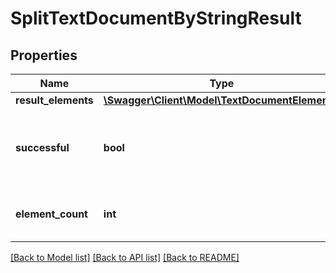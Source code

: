 # SplitTextDocumentByStringResult

## Properties
Name | Type | Description | Notes
------------ | ------------- | ------------- | -------------
**result_elements** | [**\Swagger\Client\Model\TextDocumentElement[]**](TextDocumentElement.md) |  | [optional] 
**successful** | **bool** | True if the operation was successful, false otherwise | [optional] 
**element_count** | **int** | The count of elements in the text file | [optional] 

[[Back to Model list]](../README.md#documentation-for-models) [[Back to API list]](../README.md#documentation-for-api-endpoints) [[Back to README]](../README.md)



